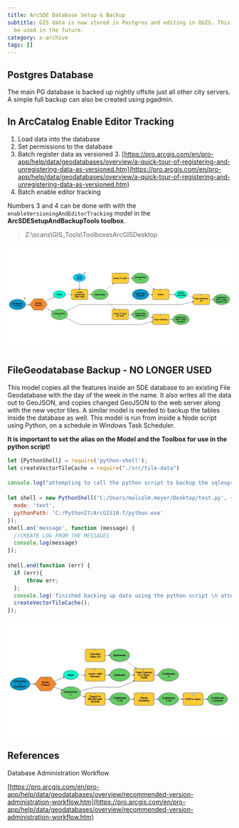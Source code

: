 ```yaml
---
title: ArcSDE Database Setup & Backup
subtitle: GIS data is now stored in Postgres and editing in QGIS. This could still
  be used in the future.
category: x-archive
tags: []
---
```


## Postgres Database

The main PG database is backed up nightly offsite just all other city servers. A simple full backup can also be created using pgadmin.

## In ArcCatalog Enable Editor Tracking

1. Load data into the database
2. Set permissions to the database
2. Batch register data as versioned
	3. [https://pro.arcgis.com/en/pro-app/help/data/geodatabases/overview/a-quick-tour-of-registering-and-unregistering-data-as-versioned.htm](https://pro.arcgis.com/en/pro-app/help/data/geodatabases/overview/a-quick-tour-of-registering-and-unregistering-data-as-versioned.htm)
3. Batch enable editor tracking

Numbers 3 and 4 can be done with with the  ``enableVersioningAndEditorTracking`` model in the **ArcSDESetupAndBackupTools toolbox**.

> Z:\scans\GIS_Tools\ToolboxesArcGISDesktop

![](/assets/img/sdebackup.jpg)

## FileGeodatabase Backup - NO LONGER USED
This model copies all the features inside an SDE database to an existing File Geodatabase with the day of the week in the name. It also writes all the data out to GeoJSON, and copies changed GeoJSON to the web server along with the new vector tiles. A similar model is needed to backup the tables inside the database as well. This model is run from inside a Node script using Python, on a schedule in Windows Task Scheduler.

**It is important to set the alias on the Model and the Toolbox for use in the python script!**

```javascript
let {PythonShell} = require('python-shell');
let createVectorTileCache = require("./src/tile-data")

console.log("attempting to call the python script to backup the sqlexpress database to a FGDB")

let shell = new PythonShell('C:/Users/malcolm.meyer/Desktop/test.py', { 
  mode: 'text',
  pythonPath: 'C:/Python27/ArcGIS10.7/python.exe'
});
shell.on('message', function (message) {
  //CREATE LOG FROM THE MESSAGES
  console.log(message)
});

shell.end(function (err) {
  if (err){
      throw err;
  };
  console.log('finished backing up data using the python script \n attempting to create vector tile cache');
  createVectorTileCache();
});
```

![](/assets/img/fgdb-backup.jpg)

## References

Database Administration Workflow

[https://pro.arcgis.com/en/pro-app/help/data/geodatabases/overview/recommended-version-administration-workflow.htm](https://pro.arcgis.com/en/pro-app/help/data/geodatabases/overview/recommended-version-administration-workflow.htm)
